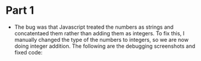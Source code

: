 # Part 1
- The bug was that Javascript treated the numbers as strings and concatentaed them rather than adding them as integers. To fix this, I manually changed the type
of the numbers to integers, so we are now doing integer addition. The following are the debugging screenshots and fixed code:

